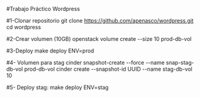 #Trabajo Práctico Wordpress

#1-Clonar repositorio
  git clone https://github.com/apenasco/wordpress.git
  cd wordpress

#2-Crear volumen (10GB)
	openstack volume create --size 10 prod-db-vol

#3-Deploy
	make deploy ENV=prod

#4- Volumen para stag
	cinder snapshot-create --force --name snap-stag-db-vol prod-db-vol
	cinder create --snapshot-id UUID --name stag-db-vol 10

#5- Deploy stag:
	make deploy ENV=stag

